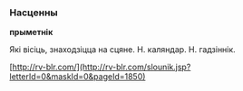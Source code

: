### Насценны
**прыметнік**

Які вісіць, знаходзіцца на сцяне. Н. каляндар. Н. гадзіннік.

<a rel="author">[http://rv-blr.com/](http://rv-blr.com/slounik.jsp?letterId=0&maskId=0&pageId=1850)</a>
